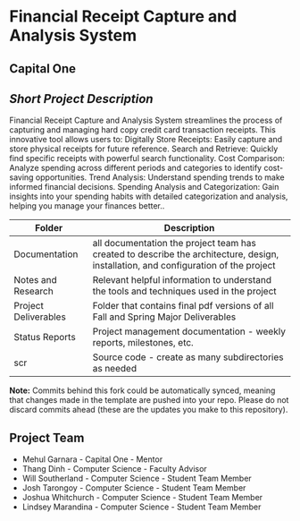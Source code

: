 # Financial Receipt Capture and Analysis System

## Capital One
## *Short Project Description*
Financial Receipt Capture and Analysis System streamlines the process of capturing and managing hard copy credit card transaction receipts. This innovative tool allows users to: Digitally Store Receipts: Easily capture and store physical receipts for future reference. Search and Retrieve: Quickly find specific receipts with powerful search functionality. Cost Comparison: Analyze spending across different periods and categories to identify cost-saving opportunities. Trend Analysis: Understand spending trends to make informed financial decisions. Spending Analysis and Categorization: Gain insights into your spending habits with detailed categorization and analysis, helping you manage your finances better.. 

| Folder | Description |
|---|---|
| Documentation |  all documentation the project team has created to describe the architecture, design, installation, and configuration of the project |
| Notes and Research | Relevant helpful information to understand the tools and techniques used in the project |
| Project Deliverables | Folder that contains final pdf versions of all Fall and Spring Major Deliverables |
| Status Reports | Project management documentation - weekly reports, milestones, etc. |
| scr | Source code - create as many subdirectories as needed |

**Note:** Commits behind this fork could be automatically synced, meaning that changes made in the template are pushed into your repo. Please do not discard commits ahead (these are the updates you make to this repository).

## Project Team
- Mehul Garnara   - Capital One - Mentor
- Thang Dinh - Computer Science - Faculty Advisor
- Will Southerland - Computer Science - Student Team Member
- Josh Tarongoy - Computer Science - Student Team Member
- Joshua Whitchurch - Computer Science - Student Team Member
- Lindsey Marandina - Computer Science - Student Team Member
